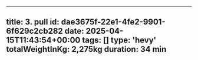---
  title: 3. pull
  id: dae3675f-22e1-4fe2-9901-6f629c2cb282
  date: 2025-04-15T11:43:54+00:00
  tags: []
  type: 'hevy'
  totalWeightInKg: 2,275kg
  duration: 34 min
  ---
  